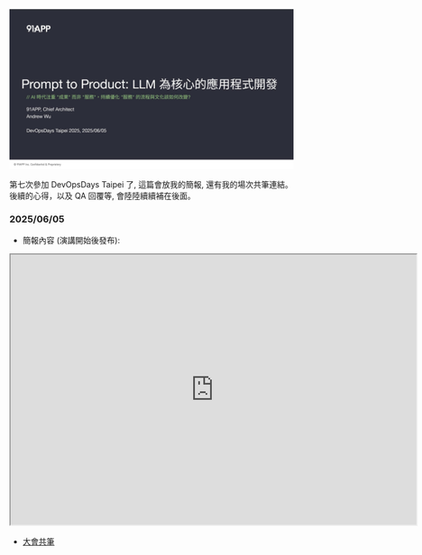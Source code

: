 ![alt text](/wp-content/images/2025-06-03-devopsdays/logo.jpg)

第七次參加 DevOpsDays Taipei 了, 這篇會放我的簡報, 還有我的場次共筆連結。
後續的心得，以及 QA 回覆等, 會陸陸續續補在後面。

<!--more-->

### 2025/06/05

- 簡報內容 (演講開始後發布):

<iframe src="https://docs.google.com/presentation/d/e/2PACX-1vQxjwDVoiFso6bL-Tn5sDXSPDxYlBIKqCXNxiH4jvWgWR6w_L7F56ut0wtnyAg23h6yT0czExPh4hGb/pubembed?start=false&loop=false&delayms=3000" frameborder="1" width="720" height="480" allowfullscreen="true" mozallowfullscreen="true" webkitallowfullscreen="true"></iframe>

- [大會共筆](https://hackmd.io/@DevOpsDay/2025/%2FSkkpnJ8zxg)